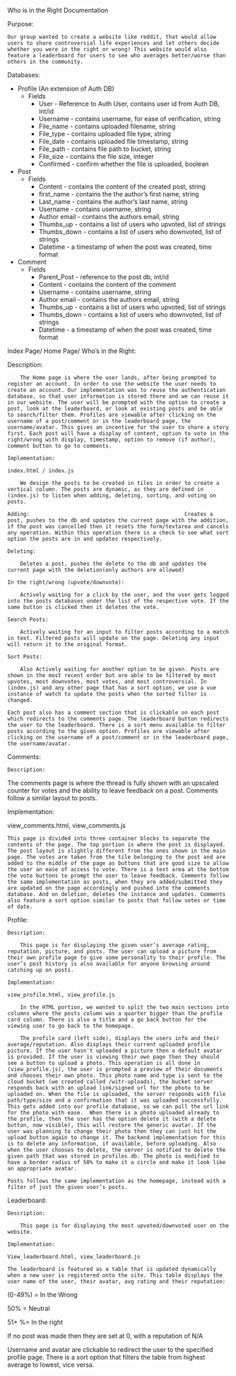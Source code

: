 Who is in the Right Documentation

Purpose:

	Our group wanted to create a website like reddit, that would allow users to share controversial life experiences and let others decide whether you were in the right or wrong! This website would also feature a leaderboard for users to see who averages better/worse than others in the community.

Databases:



*   Profile (An extension of Auth DB)
    *   Fields
        *   User - Reference to Auth User, contains user id from Auth DB, int/id
        *   Username - contains username, for ease of verification, string
        *   File_name - contains uploaded filename, string
        *   File_type - contains uploaded file type, string
        *   File_date - contains uploaded file timestamp, string
        *   File_path - contains file path to bucket, string
        *   File_size - contains the file size, integer
        *   Confirmed - confirm whether the file is uploaded, boolean
*   Post
    *   Fields
        *   Content - contains the content of the created post, string
        *   first_name - contains the the author’s first name, string
        *   Last_name - contains the author’s last name, string
        *   Username - contains username, string
        *   Author email - contains the authors email, string
        *   Thumbs_up - contains a list of users who upvoted, list of strings 
        *   Thumbs_down - contains a list of users who downvoted, list of strings 
        *   Datetime - a timestamp of when the post was created, time format
*   Comment
    *   Fields
        *   Parent_Post - reference to the post db, int/id
        *   Content - contains the content of the comment
        *   Username - contains username, string
        *   Author email - contains the authors email, string
        *   Thumbs_up - contains a list of users who upvoted, list of strings 
        *   Thumbs_down - contains a list of users who downvoted, list of strings 
        *   Datetime - a timestamp of when the post was created, time format

Index Page/ Home Page/ Who’s in the Right:

Description:

		The Home page is where the user lands, after being prompted to register an account. In order to use the website the user needs to create an account. Our implementation was to reuse the authentication database, so that user information is stored there and we can reuse it in our website. The user will be prompted with the option to create a post, look at the leaderboard, or look at existing posts and be able to search/filter them. Profiles are viewable after clicking on the username of a post/comment or in the leaderboard page, the username/avatar. This gives an incentive for the user to share a story first. Each post will have a display of content, option to vote in the right/wrong with display, timestamp, option to remove (if author), comment button to go to comments.  

	Implementation:

	index.html / index.js

		We design the posts to be created in tiles in order to create a vertical column. The posts are dynamic, as they are defined in (index.js) to listen when adding, deleting, sorting, and voting on posts.

	Adding:													Creates a post, pushes to the db and updates the current page with the addition, if the post was cancelled then it resets the form/textarea and cancels any operation. Within this operation there is a check to see what sort option the posts are in and updates respectively.

	Deleting:

		Deletes a post, pushes the delete to the db and updates the current page with the deletion(only authors are allowed)

	In the right/wrong (upvote/downvote):

		Actively waiting for a click by the user, and the user gets logged into the posts databases under the list of the respective vote. If the same button is clicked then it deletes the vote. 

	Search Posts:

		Actively waiting for an input to filter posts according to a match in text. Filtered posts will update on the page. Deleting any input will return it to the original format.

	Sort Posts:

		Also Actively waiting for another option to be given. Posts are shown in the most recent order but are able to be filtered by most upvotes, most downvotes, most votes, and most controversial. In (index.js) and any other page that has a sort option, we use a vue instance of watch to update the posts when the sorted filter is changed.

	Each post also has a comment section that is clickable on each post which redirects to the comments page. The leaderboard button redirects the user to the leaderboard. There is a sort menu available to filter posts according to the given option. Profiles are viewable after clicking on the username of a post/comment or in the leaderboard page, the username/avatar. 

Comments:

	Description:

The comments page is where the thread is fully shown with an upscaled counter for votes and the ability to leave feedback on a post.  Comments follow a similar layout to posts.

Implementation:

view_comments.html, view_comments.js

	This page is divided into three container blocks to separate the contents of the page. The top portion is where the post is displayed. The post layout is slightly different from the ones shown in the main page. The votes are taken from the tile belonging to the post and are added to the middle of the page as buttons that are good size to allow the user an ease of access to vote. There is a text area at the bottom the vote buttons to prompt the user to leave feedback. Comments follow the same implementation as posts, when they are added/submitted they are updated on the page accordingly and pushed into the comments database. And on deletion, deletes the instance and updates. Comments also feature a sort option similar to posts that follow votes or time of date.

Profile:

	Description:

		This page is for displaying the given user’s average rating, reputation, picture, and posts. The user can upload a picture from their own profile page to give some personality to their profile. The user’s post history is also available for anyone browsing around catching up on posts.

	Implementation:

	view_profile.html, view_profile.js

		In the HTML portion, we wanted to split the two main sections into columns where the posts column was a quarter bigger than the profile card column. There is also a title and a go back button for the viewing user to go back to the homepage. 

		The profile card (left side), displays the users info and their average/reputation. Also displays their current uploaded profile picture. If the user hasn't uploaded a picture then a default avatar is provided. If the user is viewing their own page then they should see a button to upload a photo. This operation is all done in (view_profile.js), the user is prompted a preview of their documents and chooses their own photo. This photo name and type is sent to the cloud bucket (we created called /witr-uploads), the bucket server responds back with an upload link/signed url for the photo to be uploaded on. When the file is uploaded, the server responds with file path/type/size and a confirmation that it was uploaded successfully. This gets added into our profile database, so we can pull the url link for the photo with ease.  When there is a photo uploaded already to the profile, then the user has the option delete it (with a delete button, now visible), this will restore the generic avatar. If the user was planning to change their photo then they can just hit the upload button again to change it. The backend implementation for this is to delete any information, if available, before uploading. Also when the user chooses to delete, the server is notified to delete the given path that was stored in profiles db. The photo is modified to have a border radius of 50% to make it a circle and make it look like an appropriate avatar. 

	Posts follows the same implementation as the homepage, instead with a filter of just the given user’s posts.

Leaderboard:

	Description:

		This page is for displaying the most upvoted/downvoted user on the website. 

	Implementation:

	View_leaderboard.html, view_leaderboard.js 

	The leaderboard is featured as a table that is updated dynamically when a new user is registered onto the site. This table displays the user name of the user, their avatar, avg rating and their reputation:

(0-49%) = In the Wrong

50% = Neutral

51+ %= In the right

If no post was made then they are set at 0, with a reputation of N/A

Username and avatar are clickable to redirect the user to the specified profile page. There is a sort option that filters the table from highest average to lowest, vice versa.  
